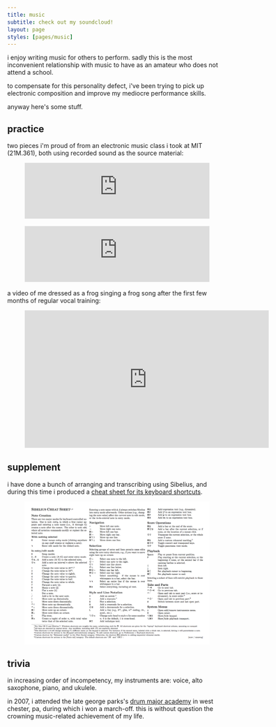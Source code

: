 ```yaml
---
title: music
subtitle: check out my soundcloud!
layout: page
styles: [pages/music]
---
```


i enjoy writing music for others to perform.  sadly this is the most
inconvenient relationship with music to have as an amateur who does not attend
a school.

to compensate for this personality defect, i've been trying to pick up
electronic composition and improve my mediocre performance skills.

anyway here's some stuff.

## practice

two pieces i'm proud of from an electronic music class i took at MIT (21M.361),
both using recorded sound as the source material:

<figure>
  <iframe
    width="100%"
    height="128"
    scrolling="no"
    frameborder="no"
    allow="autoplay"
    src="https://w.soundcloud.com/player/?url=https%3A//api.soundcloud.com/tracks/1309606945&color=%23008080&auto_play=false&hide_related=true&show_comments=true&show_user=true&show_reposts=false&show_teaser=true">
  </iframe>
</figure>

<figure>
  <iframe
    width="100%"
    height="128"
    scrolling="no"
    frameborder="no"
    allow="autoplay"
    src="https://w.soundcloud.com/player/?url=https%3A//api.soundcloud.com/tracks/1309608691&color=%23008080&auto_play=false&hide_related=false&show_comments=true&show_user=true&show_reposts=false&show_teaser=true">
  </iframe>
</figure>

a video of me dressed as a frog singing a frog song after the first few months
of regular vocal training:

<figure>
  <iframe
    width="560"
    height="315"
    src="https://www.youtube-nocookie.com/embed/ek_0vgJyiAE"
    title="YouTube video player"
    frameborder="0"
    allow="accelerometer; autoplay; clipboard-write; encrypted-media; gyroscope; picture-in-picture"
    allowfullscreen>
  </iframe>
</figure>

## supplement

i have done a bunch of arranging and transcribing using Sibelius, and during
this time i produced a [cheat sheet for its keyboard shortcuts][sib-cs].

<figure id="sib" class="full">
  <a href="/stuff/sib-keyboard-shortcuts.pdf">
    <img class="" src="/img/stuff/sib-cs.png">
  </a>
</figure>

## trivia

in increasing order of incompetency, my instruments are: voice, alto saxophone,
piano, and ukulele.

in 2007, i attended the late george parks's [drum major academy][dma] in west
chester, pa, during which i won a march-off.  this is without question the
crowning music-related achievement of my life.


[sib-cs]: /stuff/sib-keyboard-shortcuts.pdf   "Sibelius keyboard shortcuts"
[dma]:    https://drummajor.org/   "Drum Major Academy"
